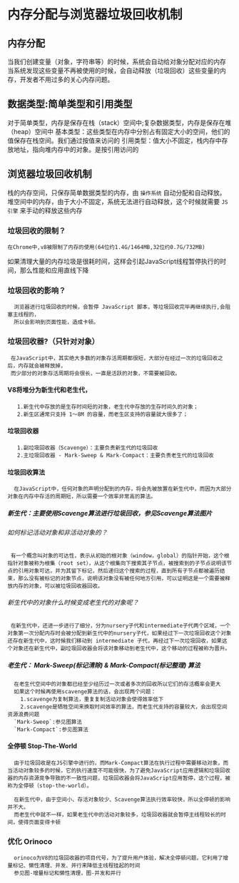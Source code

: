 # 内存分配与浏览器垃圾回收机制
  ## 内存分配
  当我们创建变量（对象，字符串等）的时候，系统会自动给对象分配对应的内存
  当系统发现这些变量不再被使用的时候，会自动释放（垃圾回收）这些变量的内存，开发者不用过多的关心内存问题。
 
  ## 数据类型:简单类型和引用类型
   对于简单类型，内存是保存在栈（stack）空间中;复杂数据类型，内存是保存在堆（heap）空间中
   基本类型：这些类型在内存中分别占有固定大小的空间，他们的值保存在栈空间。我们通过按值来访问的
   引用类型：值大小不固定，栈内存中存放地址，指向堆内存中的对象。是按引用访问的
 

## 浏览器垃圾回收机制
   栈的内存空间，只保存简单数据类型的内存，由 `操作系统` 自动分配和自动释放。
   堆空间中的内存，由于大小不固定，系统无法进行自动释放，这个时候就需要 `JS引擎` 来手动的释放这些内存
  ### 垃圾回收的限制？
    在Chrome中,v8被限制了内存的使用(64位约1.4G/1464MB,32位约0.7G/732MB)
   如果清理大量的内存垃圾是很耗时间，这样会引起JavaScript线程暂停执行的时间，那么性能和应用直线下降
 
 ### 垃圾回收的影响？
      浏览器进行垃圾回收的时候，会暂停 JavaScript 脚本，等垃圾回收完毕再继续执行,会阻塞主线程的，
      所以会影响到页面性能，造成卡顿。
 
 ### 垃圾回收器?（只针对对象）
     在JavaScript中，其实绝大多数的对象存活周期都很短，大部分在经过一次的垃圾回收之后，内存就会被释放掉，
     而少部分的对象存活周期将会很长，一直是活跃的对象，不需要被回收。
   #### V8将堆分为新生代和老生代，
       1.新生代中存放的是生存时间短的对象，老生代中存放的生存时间久的对象；
       2.新生区通常只支持 1～8M 的容量，而老生区支持的容量就大很多了；
   #### 垃圾回收器
       1.副垃圾回收器（Scavenge）：主要负责新生代的垃圾回收
       2.主垃圾回收器 - Mark-Sweep & Mark-Compact：主要负责老生代的垃圾回收
   #### 垃圾回收算法      
      在JavaScript中，任何对象的声明分配到的内存，将会先被放置在新生代中，而因为大部分对象在内存中存活的周期短，所以需要一个效率非常高的算法。
  ##### 新生代：主要使用Scavenge算法进行垃圾回收，参见Scavenge算法图片
   ###### 如何标记活动对象和非活动对象的？
     有一个概念叫对象的可达性，表示从初始的根对象（window，global）的指针开始，这个根指针对象被称为根集（root set），从这个根集向下搜索其子节点，被搜索到的子节点说明该节点的引用对象可达，并为其留下标记，然后递归这个搜索的过程，直到所有子节点都被遍历结束，那么没有被标记的对象节点，说明该对象没有被任何地方引用，可以证明这是一个需要被释放内存的对象，可以被垃圾回收器回收。
   ###### 新生代中的对象什么时候变成老生代的对象呢？   
     在新生代中，还进一步进行了细分，分为nursery子代和intermediate子代两个区域，一个对象第一次分配内存时会被分配到新生代中的nursery子代，如果经过下一次垃圾回收这个对象还存在新生代中，这时候我们移动到 intermediate 子代，再经过下一次垃圾回收，如果这个对象还在新生代中，副垃圾回收器会将该对象移动到老生代中，这个移动的过程被称为晋升。       
  ##### 老生代： Mark-Sweep(标记清除) & Mark-Compact(标记整理) 算法
      在老生代空间中的对象都已经至少经历过一次或者多次的回收所以它们的存活概率会更大
      如果这个时候再使用scavenge算法的话，会出现两个问题：
        1.scavenge为复制算法，重复复制活动对象会使得效率低下
        2.scavenge是牺牲空间来换取时间效率的算法，而老生代支持的容量较大，会出现空间资源浪费问题
      `Mark-Sweep`:参见图算法
      `Mark-Compact`:参见图算法

 #### 全停顿 Stop-The-World
      由于垃圾回收是在JS引擎中进行的，而Mark-Compact算法在执行过程中需要移动对象，而当活动对象较多的时候，它的执行速度不可能很快，为了避免JavaScript应用逻辑和垃圾回收器的内存资源竞争导致的不一致性问题，垃圾回收器会将JavaScript应用暂停，这个过程，被称为全停顿（stop-the-world）。

      在新生代中，由于空间小、存活对象较少、Scavenge算法执行效率较快，所以全停顿的影响并不大。
      而老生代中就不一样，如果老生代中的活动对象较多，垃圾回收器就会暂停主线程较长的时间，使得页面变得卡顿
 ### 优化 Orinoco
      orinoco为V8的垃圾回收器的项目代号，为了提升用户体验，解决全停顿问题，它利用了增量标记、懒性清理、并发、并行来降低主线程挂起的时间
      参见图-增量标记和懒性清理，图-并发和并行